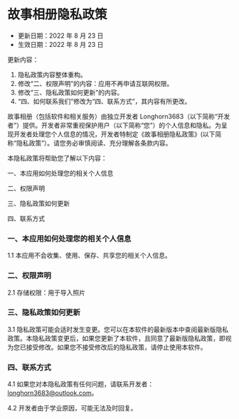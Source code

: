 # 故事相册隐私政策

- 更新日期：2022 年 8 月 23 日
- 生效日期：2022 年 8 月 23 日

更新内容：
1. 隐私政策内容整体重构。
2. 修改“二、权限声明”的内容：应用不再申请互联网权限。
3. 修改“三、隐私政策如何更新”的内容。
4. “四、如何联系我们”修改为“四、联系方式”，其内容有所更改。

故事相册（包括软件和相关服务）由独立开发者 Longhorn3683（以下简称“开发者”）提供。开发者非常重视保护用户（以下简称“您”）的个人信息和隐私。为呈现开发者处理您个人信息的情况，开发者特制定《故事相册隐私政策》(以下简称“隐私政策”）。请您务必审慎阅读、充分理解各条款内容。

本隐私政策将帮助您了解以下内容：

一、本应用如何处理您的相关个人信息

二、权限声明

三、隐私政策如何更新

四、联系方式

### 一、本应用如何处理您的相关个人信息

1.1 本应用不会收集、使用、保存、共享您的相关个人信息。

### 二、权限声明

2.1 存储权限：用于导入照片

### 三、隐私政策如何更新

3.1 隐私政策可能会适时发生变更。您可以在本软件的最新版本中查阅最新版隐私政策。本隐私政策变更后，如果您更新了本软件，且同意了最新版隐私政策，即视为您已接受修改。如果您不接受修改后的隐私政策，请停止使用本软件。

### 四、联系方式

4.1 如果您对本隐私政策有任何问题，请联系开发者：longhorn3683@outlook.com。

4.2 开发者由于学业原因，可能无法及时回复。